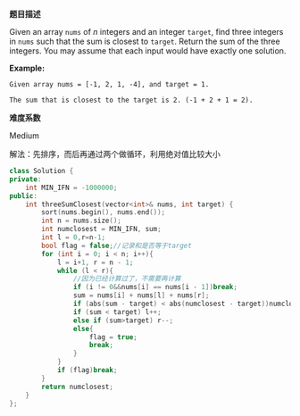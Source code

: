  **题目描述**   

Given an array `nums` of *n* integers and an integer `target`, find three integers in `nums` such that the sum is closest to `target`. Return the sum of the three integers. You may assume that each input would have exactly one solution.

**Example:**

```
Given array nums = [-1, 2, 1, -4], and target = 1.

The sum that is closest to the target is 2. (-1 + 2 + 1 = 2).
```

 **难度系数**    

 Medium 

解法：先排序，而后再通过两个做循环，利用绝对值比较大小

```c++
class Solution {
private:
    int MIN_IFN = -1000000;
public:
    int threeSumClosest(vector<int>& nums, int target) {
        sort(nums.begin(), nums.end());
        int n = nums.size();
        int numclosest = MIN_IFN, sum;
        int l = 0,r=n-1;
        bool flag = false;//记录和是否等于target
        for (int i = 0; i < n; i++){
            l = i+1, r = n - 1;
            while (l < r){
                //因为已经计算过了，不需要再计算
                if (i != 0&&nums[i] == nums[i - 1])break;
                sum = nums[i] + nums[l] + nums[r];
                if (abs(sum - target) < abs(numclosest - target))numclosest = sum;
                if (sum < target) l++;
                else if (sum>target) r--;
                else{
                    flag = true;
                    break;
                }
            }
            if (flag)break;
        }
        return numclosest;
    }
};
```